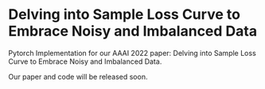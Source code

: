 # Delving into Sample Loss Curve to Embrace Noisy and Imbalanced Data


Pytorch Implementation for our AAAI 2022 paper: Delving into Sample Loss Curve to Embrace Noisy and Imbalanced Data.

Our paper and code will be released soon.
